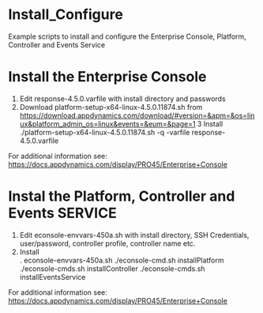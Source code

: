 # Install_Configure

Example scripts to install and configure the Enterprise Console, Platform, Controller and Events Service

# Install the Enterprise Console

1) Edit response-4.5.0.varfile with install directory and passwords
2) Download platform-setup-x64-linux-4.5.0.11874.sh from https://download.appdynamics.com/download/#version=&apm=&os=linux&platform_admin_os=linux&events=&eum=&page=1
3 Install<br>
    ./platform-setup-x64-linux-4.5.0.11874.sh -q -varfile response-4.5.0.varfile

For additional information see: https://docs.appdynamics.com/display/PRO45/Enterprise+Console


# Instal the Platform, Controller and Events SERVICE

1) Edit econsole-envvars-450a.sh with install directory, SSH Credentials, user/password, controller profile, controller name etc.
2) Install<br>
    . econsole-envvars-450a.sh
    ./econsole-cmd.sh installPlatform
    ./econsole-cmds.sh installController
    ./econsole-cmds.sh installEventsService


For additional information see: https://docs.appdynamics.com/display/PRO45/Enterprise+Console
